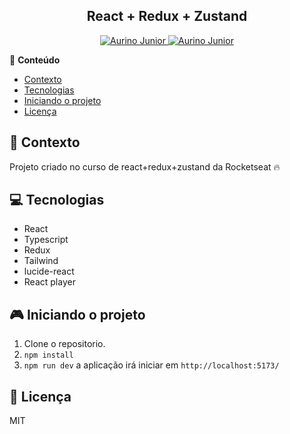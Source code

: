 <div align="center">
   <h2>React + Redux + Zustand</h2>
</div>

<p align="center">
   <a href="https://www.instagram.com/aurigod97/">
      <img alt="Aurino Junior" src="https://img.shields.io/badge/-aurigod97-0390fc?style=flat&logo=Instagram&logoColor=white&color=blue" />
   </a>
    <a href="https://www.linkedin.com/in/aurino-junior-7718a4158/">
      <img alt="Aurino Junior" src="https://img.shields.io/badge/-Aurino%20Junior-0390fc?style=flat&logo=Linkedin&logoColor=white&color=blue" />
   </a>
</p>

📍 **Conteúdo**

- [Contexto](#blue_book-contexto)
- [Tecnologias](#computer-tecnologias)
- [Iniciando o projeto](#video_game-iniciando-o-projeto)
- [Licença](#page_with_curl-licença)

## :blue_book: Contexto

Projeto criado no curso de react+redux+zustand da Rocketseat 🔥

## :computer: Tecnologias

- React
- Typescript
- Redux
- Tailwind
- lucide-react
- React player

## :video_game: Iniciando o projeto

1. Clone o repositorio.
2. `npm install`
3. `npm run dev` a aplicação irá iniciar em `http://localhost:5173/`

## :page_with_curl: Licença

MIT
